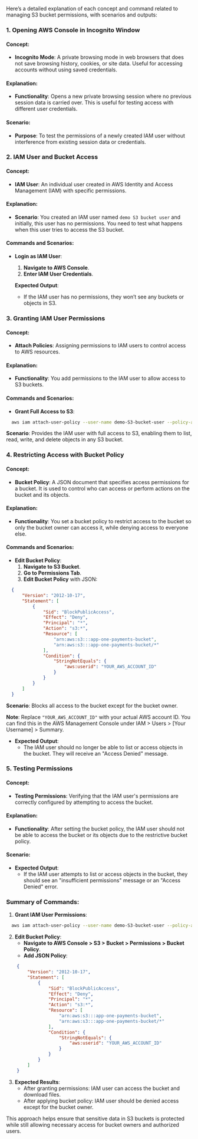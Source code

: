 Here’s a detailed explanation of each concept and command related to managing S3 bucket permissions, with scenarios and outputs:

### 1. **Opening AWS Console in Incognito Window**

#### **Concept:**
- **Incognito Mode**: A private browsing mode in web browsers that does not save browsing history, cookies, or site data. Useful for accessing accounts without using saved credentials.

#### **Explanation:**
- **Functionality**: Opens a new private browsing session where no previous session data is carried over. This is useful for testing access with different user credentials.

#### **Scenario:**
- **Purpose**: To test the permissions of a newly created IAM user without interference from existing session data or credentials.

### 2. **IAM User and Bucket Access**

#### **Concept:**
- **IAM User**: An individual user created in AWS Identity and Access Management (IAM) with specific permissions.

#### **Explanation:**
- **Scenario**: You created an IAM user named `demo S3 bucket user` and initially, this user has no permissions. You need to test what happens when this user tries to access the S3 bucket.

#### **Commands and Scenarios:**

- **Login as IAM User**:
  1. **Navigate to AWS Console**.
  2. **Enter IAM User Credentials**.
  
  **Expected Output**:
  - If the IAM user has no permissions, they won’t see any buckets or objects in S3.

### 3. **Granting IAM User Permissions**

#### **Concept:**
- **Attach Policies**: Assigning permissions to IAM users to control access to AWS resources.

#### **Explanation:**
- **Functionality**: You add permissions to the IAM user to allow access to S3 buckets.

#### **Commands and Scenarios:**

- **Grant Full Access to S3**:
```sh
  aws iam attach-user-policy --user-name demo-S3-bucket-user --policy-arn arn:aws:iam::aws:policy/AmazonS3FullAccess
```
  **Scenario**: Provides the IAM user with full access to S3, enabling them to list, read, write, and delete objects in any S3 bucket.

### 4. **Restricting Access with Bucket Policy**

#### **Concept:**
- **Bucket Policy**: A JSON document that specifies access permissions for a bucket. It is used to control who can access or perform actions on the bucket and its objects.

#### **Explanation:**
- **Functionality**: You set a bucket policy to restrict access to the bucket so only the bucket owner can access it, while denying access to everyone else.

#### **Commands and Scenarios:**

- **Edit Bucket Policy**:
  1. **Navigate to S3 Bucket**.
  2. **Go to Permissions Tab**.
  3. **Edit Bucket Policy** with JSON:
```json
  {
      "Version": "2012-10-17",
      "Statement": [
          {
              "Sid": "BlockPublicAccess",
              "Effect": "Deny",
              "Principal": "*",
              "Action": "s3:*",
              "Resource": [
                  "arn:aws:s3:::app-one-payments-bucket",
                  "arn:aws:s3:::app-one-payments-bucket/*"
              ],
              "Condition": {
                  "StringNotEquals": {
                      "aws:userid": "YOUR_AWS_ACCOUNT_ID"
                  }
              }
          }
      ]
  }
```
  **Scenario**: Blocks all access to the bucket except for the bucket owner. 

  **Note**: Replace `"YOUR_AWS_ACCOUNT_ID"` with your actual AWS account ID. You can find this in the AWS Management Console under IAM > Users > [Your Username] > Summary.

- **Expected Output**: 
  - The IAM user should no longer be able to list or access objects in the bucket. They will receive an "Access Denied" message.

### 5. **Testing Permissions**

#### **Concept:**
- **Testing Permissions**: Verifying that the IAM user's permissions are correctly configured by attempting to access the bucket.

#### **Explanation:**
- **Functionality**: After setting the bucket policy, the IAM user should not be able to access the bucket or its objects due to the restrictive bucket policy.

#### **Scenario:**
- **Expected Output**:
  - If the IAM user attempts to list or access objects in the bucket, they should see an "insufficient permissions" message or an "Access Denied" error.

### Summary of Commands:

1. **Grant IAM User Permissions**:
 ```sh
   aws iam attach-user-policy --user-name demo-S3-bucket-user --policy-arn arn:aws:iam::aws:policy/AmazonS3FullAccess
 ```

2. **Edit Bucket Policy**:
   - **Navigate to AWS Console > S3 > Bucket > Permissions > Bucket Policy**.
   - **Add JSON Policy**:
 ```json
     {
         "Version": "2012-10-17",
         "Statement": [
             {
                 "Sid": "BlockPublicAccess",
                 "Effect": "Deny",
                 "Principal": "*",
                 "Action": "s3:*",
                 "Resource": [
                     "arn:aws:s3:::app-one-payments-bucket",
                     "arn:aws:s3:::app-one-payments-bucket/*"
                 ],
                 "Condition": {
                     "StringNotEquals": {
                         "aws:userid": "YOUR_AWS_ACCOUNT_ID"
                     }
                 }
             }
         ]
     }
 ```

3. **Expected Results**:
   - After granting permissions: IAM user can access the bucket and download files.
   - After applying bucket policy: IAM user should be denied access except for the bucket owner.

This approach helps ensure that sensitive data in S3 buckets is protected while still allowing necessary access for bucket owners and authorized users.